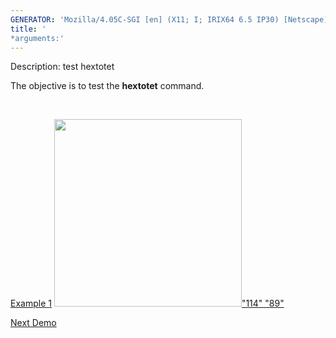 ```yaml
---
GENERATOR: 'Mozilla/4.05C-SGI [en] (X11; I; IRIX64 6.5 IP30) [Netscape]'
title: '
*arguments:'
---
```


 Description: test hextotet

   The objective is to test the **hextotet** command.

    

   [Example 1](description_hextet.md)
   [<img height="300" width="300" src="https://lanl.github.io/LaGriT/assets/images/output_tet_tn.gif">"114"
   "89"](description_hextet.md)











[Next Demo](../../../demos/pset/md/main_pset1.md)
